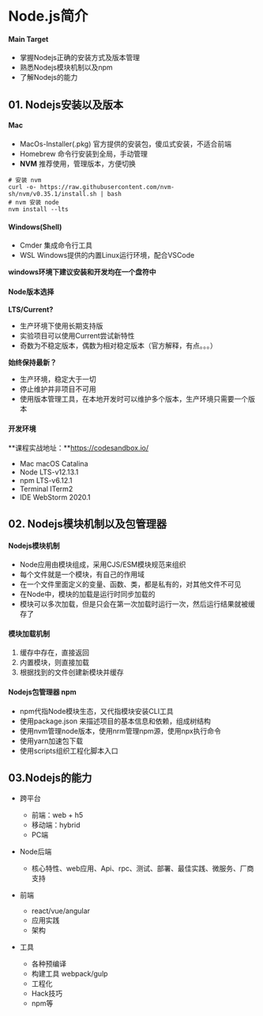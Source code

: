 # Node.js简介

#### Main Target

+ 掌握Nodejs正确的安装方式及版本管理
+ 熟悉Nodejs模块机制以及npm
+ 了解Nodejs的能力



## 01. Nodejs安装以及版本

#### Mac

+ MacOs-Installer(.pkg)	官方提供的安装包，傻瓜式安装，不适合前端
+ Homebrew    命令行安装到全局，手动管理
+ **NVM**     推荐使用，管理版本，方便切换

```shell
# 安装 nvm
curl -o- https://raw.githubusercontent.com/nvm-sh/nvm/v0.35.1/install.sh | bash
# nvm 安装 node
nvm install --lts
```



#### Windows(Shell)

+ Cmder				集成命令行工具
+ WSL                    Windows提供的内置Linux运行环境，配合VSCode

**windows环境下建议安装和开发均在一个盘符中**





#### Node版本选择

**LTS/Current?**

+ 生产环境下使用长期支持版
+ 实验项目可以使用Current尝试新特性
+ 奇数为不稳定版本，偶数为相对稳定版本（官方解释，有点。。。）

**始终保持最新？**

+ 生产环境，稳定大于一切
+ 停止维护并非项目不可用
+ 使用版本管理工具，在本地开发时可以维护多个版本，生产环境只需要一个版本



#### 开发环境

**课程实战地址：**https://codesandbox.io/

+ Mac  macOS Catalina
+ Node   LTS-v12.13.1
+ npm    LTS-v6.12.1
+ Terminal     ITerm2
+ IDE    WebStorm 2020.1



## 02. Nodejs模块机制以及包管理器

#### Nodejs模块机制

+ Node应用由模块组成，采用CJS/ESM模块规范来组织
+ 每个文件就是一个模块，有自己的作用域
+ 在一个文件里面定义的变量、函数、类，都是私有的，对其他文件不可见
+ 在Node中，模块的加载是运行时同步加载的
+ 模块可以多次加载，但是只会在第一次加载时运行一次，然后运行结果就被缓存了



#### 模块加载机制

1. 缓存中存在，直接返回
2. 内置模块，则直接加载
3. 根据找到的文件创建新模块并缓存



#### Nodejs包管理器 npm

+ npm代指Node模块生态，又代指模块安装CLI工具
+ 使用package.json 来描述项目的基本信息和依赖，组成树结构
+ 使用nvm管理node版本，使用nrm管理npm源，使用npx执行命令
+ 使用yarn加速包下载
+ 使用scripts组织工程化脚本入口





## 03.Nodejs的能力

+ 跨平台

  + 前端：web + h5
  + 移动端：hybrid
  + PC端

+ Node后端

  + 核心特性、web应用、Api、rpc、测试、部署、最佳实践、微服务、厂商支持

+ 前端

  + react/vue/angular 
  + 应用实践
  + 架构

+ 工具

  + 各种预编译
  + 构建工具 webpack/gulp
  + 工程化
  + Hack技巧
  + npm等

  